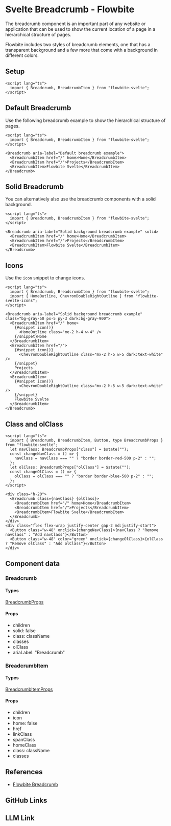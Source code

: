 # Svelte Breadcrumb - Flowbite


The breadcrumb component is an important part of any website or application that can be used to show the current location of a page in a hierarchical structure of pages.

Flowbite includes two styles of breadcrumb elements, one that has a transparent background and a few more that come with a background in different colors.

## Setup

```svelte
<script lang="ts">
  import { Breadcrumb, BreadcrumbItem } from "flowbite-svelte";
</script>
```

## Default Breadcrumb

Use the following breadcrumb example to show the hierarchical structure of pages.

```svelte
<script lang="ts">
  import { Breadcrumb, BreadcrumbItem } from "flowbite-svelte";
</script>

<Breadcrumb aria-label="Default breadcrumb example">
  <BreadcrumbItem href="/" home>Home</BreadcrumbItem>
  <BreadcrumbItem href="/">Projects</BreadcrumbItem>
  <BreadcrumbItem>Flowbite Svelte</BreadcrumbItem>
</Breadcrumb>
```

## Solid Breadcrumb

You can alternatively also use the breadcrumb components with a solid background.

```svelte
<script lang="ts">
  import { Breadcrumb, BreadcrumbItem } from "flowbite-svelte";
</script>

<Breadcrumb aria-label="Solid background breadcrumb example" solid>
  <BreadcrumbItem href="/" home>Home</BreadcrumbItem>
  <BreadcrumbItem href="/">Projects</BreadcrumbItem>
  <BreadcrumbItem>Flowbite Svelte</BreadcrumbItem>
</Breadcrumb>
```

## Icons

Use the `icon` snippet to change icons.

```svelte
<script lang="ts">
  import { Breadcrumb, BreadcrumbItem } from "flowbite-svelte";
  import { HomeOutline, ChevronDoubleRightOutline } from "flowbite-svelte-icons";
</script>

<Breadcrumb aria-label="Solid background breadcrumb example" class="bg-gray-50 px-5 py-3 dark:bg-gray-900">
  <BreadcrumbItem href="/" home>
    {#snippet icon()}
      <HomeOutline class="me-2 h-4 w-4" />
    {/snippet}Home
  </BreadcrumbItem>
  <BreadcrumbItem href="/">
    {#snippet icon()}
      <ChevronDoubleRightOutline class="mx-2 h-5 w-5 dark:text-white" />
    {/snippet}
    Projects
  </BreadcrumbItem>
  <BreadcrumbItem>
    {#snippet icon()}
      <ChevronDoubleRightOutline class="mx-2 h-5 w-5 dark:text-white" />
    {/snippet}
    Flowbite Svelte
  </BreadcrumbItem>
</Breadcrumb>
```

## Class and olClass

```svelte
<script lang="ts">
  import { Breadcrumb, BreadcrumbItem, Button, type BreadcrumbProps } from "flowbite-svelte";
  let navClass: BreadcrumbProps["class"] = $state("");
  const changeNavClass = () => {
    navClass = navClass === "" ? "border border-red-500 p-2" : "";
  };
  let olClass: BreadcrumbProps["olClass"] = $state("");
  const changeOlClass = () => {
    olClass = olClass === "" ? "border border-blue-500 p-2" : "";
  };
</script>

<div class="h-20">
  <Breadcrumb class={navClass} {olClass}>
    <BreadcrumbItem href="/" home>Home</BreadcrumbItem>
    <BreadcrumbItem href="/">Projects</BreadcrumbItem>
    <BreadcrumbItem>Flowbite Svelte</BreadcrumbItem>
  </Breadcrumb>
</div>
<div class="flex flex-wrap justify-center gap-2 md:justify-start">
  <Button class="w-48" onclick={changeNavClass}>{navClass ? "Remove navClass" : "Add navClass"}</Button>
  <Button class="w-48" color="green" onclick={changeOlClass}>{olClass ? "Remove olClass" : "Add olClass"}</Button>
</div>
```

## Component data

### Breadcrumb

#### Types

[BreadcrumbProps](https://github.com/themesberg/flowbite-svelte/blob/main/src/lib/types.ts#L278)

#### Props

- children
- solid: false
- class: className
- classes
- olClass
- ariaLabel: "Breadcrumb"

### BreadcrumbItem

#### Types

[BreadcrumbItemProps](https://github.com/themesberg/flowbite-svelte/blob/main/src/lib/types.ts#L285)

#### Props

- children
- icon
- home: false
- href
- linkClass
- spanClass
- homeClass
- class: className
- classes


## References

- [Flowbite Breadcrumb](https://flowbite.com/docs/components/breadcrumb/)

## GitHub Links



## LLM Link

<LlmLink />
